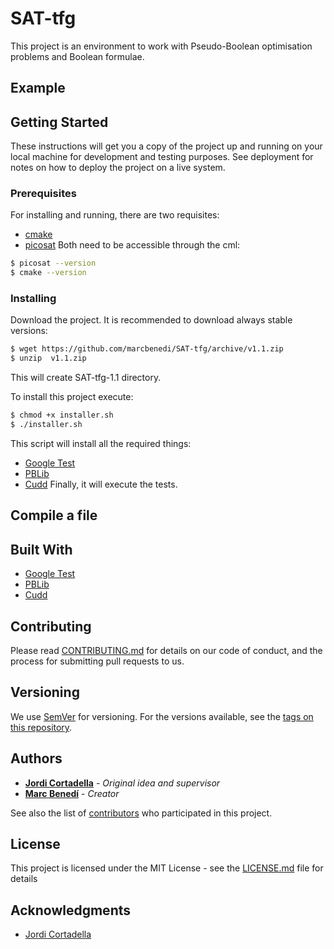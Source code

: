 # SAT-tfg

This project is an environment to work with Pseudo-Boolean optimisation problems and Boolean formulae.

## Example

## Getting Started

These instructions will get you a copy of the project up and running on your local machine for development and testing purposes. See deployment for notes on how to deploy the project on a live system.

### Prerequisites

For installing and running, there are two requisites:
* [cmake](https://cmake.org/install/)
* [picosat](http://fmv.jku.at/picosat/)
Both need to be accessible through the cml:
```sh
$ picosat --version
$ cmake --version
```

### Installing

Download the project.
It is recommended to download always stable versions:
```sh
$ wget https://github.com/marcbenedi/SAT-tfg/archive/v1.1.zip
$ unzip  v1.1.zip
```
This will create SAT-tfg-1.1 directory.

To install this project execute:
```sh
$ chmod +x installer.sh
$ ./installer.sh
```
This script will install all the required things:
* [Google Test](https://github.com/google/googletest)
* [PBLib](http://tools.computational-logic.org/content/pblib.php)
* [Cudd](https://github.com/ivmai/cudd)
Finally, it will execute the tests.

## Compile a file

## Built With

* [Google Test](https://github.com/google/googletest)
* [PBLib](http://tools.computational-logic.org/content/pblib.php)
* [Cudd](https://github.com/ivmai/cudd)

## Contributing

Please read [CONTRIBUTING.md](https://gist.github.com/PurpleBooth/b24679402957c63ec426) for details on our code of conduct, and the process for submitting pull requests to us.

## Versioning

We use [SemVer](http://semver.org/) for versioning. For the versions available, see the [tags on this repository](https://github.com/your/project/tags).

## Authors
* **[Jordi Cortadella](https://www.cs.upc.edu/~jordicf/)** - *Original idea and supervisor*
* **[Marc Benedí](http://marcb.pro/)** - *Creator*

See also the list of [contributors](https://github.com/marcbenedi/SAT-tfg/contributors) who participated in this project.

## License

This project is licensed under the MIT License - see the [LICENSE.md](LICENSE.md) file for details

## Acknowledgments

* [Jordi Cortadella](https://www.cs.upc.edu/~jordicf/)

